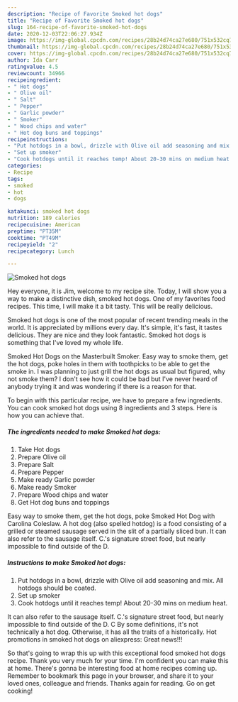 ```yaml
---
description: "Recipe of Favorite Smoked hot dogs"
title: "Recipe of Favorite Smoked hot dogs"
slug: 164-recipe-of-favorite-smoked-hot-dogs
date: 2020-12-03T22:06:27.934Z
image: https://img-global.cpcdn.com/recipes/28b24d74ca27e680/751x532cq70/smoked-hot-dogs-recipe-main-photo.jpg
thumbnail: https://img-global.cpcdn.com/recipes/28b24d74ca27e680/751x532cq70/smoked-hot-dogs-recipe-main-photo.jpg
cover: https://img-global.cpcdn.com/recipes/28b24d74ca27e680/751x532cq70/smoked-hot-dogs-recipe-main-photo.jpg
author: Ida Carr
ratingvalue: 4.5
reviewcount: 34966
recipeingredient:
- " Hot dogs"
- " Olive oil"
- " Salt"
- " Pepper"
- " Garlic powder"
- " Smoker"
- " Wood chips and water"
- " Hot dog buns and toppings"
recipeinstructions:
- "Put hotdogs in a bowl, drizzle with Olive oil add seasoning and mix. All hotdogs should be coated."
- "Set up smoker"
- "Cook hotdogs until it reaches temp! About 20-30 mins on medium heat."
categories:
- Recipe
tags:
- smoked
- hot
- dogs

katakunci: smoked hot dogs 
nutrition: 189 calories
recipecuisine: American
preptime: "PT35M"
cooktime: "PT49M"
recipeyield: "2"
recipecategory: Lunch

---
```



![Smoked hot dogs](https://img-global.cpcdn.com/recipes/28b24d74ca27e680/751x532cq70/smoked-hot-dogs-recipe-main-photo.jpg)

Hey everyone, it is Jim, welcome to my recipe site. Today, I will show you a way to make a distinctive dish, smoked hot dogs. One of my favorites food recipes. This time, I will make it a bit tasty. This will be really delicious.

Smoked hot dogs is one of the most popular of recent trending meals in the world. It is appreciated by millions every day. It's simple, it's fast, it tastes delicious. They are nice and they look fantastic. Smoked hot dogs is something that I've loved my whole life.

Smoked Hot Dogs on the Masterbuilt Smoker. Easy way to smoke them, get the hot dogs, poke holes in them with toothpicks to be able to get the smoke in. I was planning to just grill the hot dogs as usual but figured, why not smoke them? I don&#39;t see how it could be bad but I&#39;ve never heard of anybody trying it and was wondering if there is a reason for that.


To begin with this particular recipe, we have to prepare a few ingredients. You can cook smoked hot dogs using 8 ingredients and 3 steps. Here is how you can achieve that.

<!--inarticleads1-->

##### The ingredients needed to make Smoked hot dogs:

1. Take  Hot dogs
1. Prepare  Olive oil
1. Prepare  Salt
1. Prepare  Pepper
1. Make ready  Garlic powder
1. Make ready  Smoker
1. Prepare  Wood chips and water
1. Get  Hot dog buns and toppings


Easy way to smoke them, get the hot dogs, poke Smoked Hot Dog with Carolina Coleslaw. A hot dog (also spelled hotdog) is a food consisting of a grilled or steamed sausage served in the slit of a partially sliced bun. It can also refer to the sausage itself. C.&#39;s signature street food, but nearly impossible to find outside of the D. 

<!--inarticleads2-->

##### Instructions to make Smoked hot dogs:

1. Put hotdogs in a bowl, drizzle with Olive oil add seasoning and mix. All hotdogs should be coated.
1. Set up smoker
1. Cook hotdogs until it reaches temp! About 20-30 mins on medium heat.


It can also refer to the sausage itself. C.&#39;s signature street food, but nearly impossible to find outside of the D. C By some definitions, it&#39;s not technically a hot dog. Otherwise, it has all the traits of a historically. Hot promotions in smoked hot dogs on aliexpress: Great news!!! 

So that's going to wrap this up with this exceptional food smoked hot dogs recipe. Thank you very much for your time. I'm confident you can make this at home. There's gonna be interesting food at home recipes coming up. Remember to bookmark this page in your browser, and share it to your loved ones, colleague and friends. Thanks again for reading. Go on get cooking!
